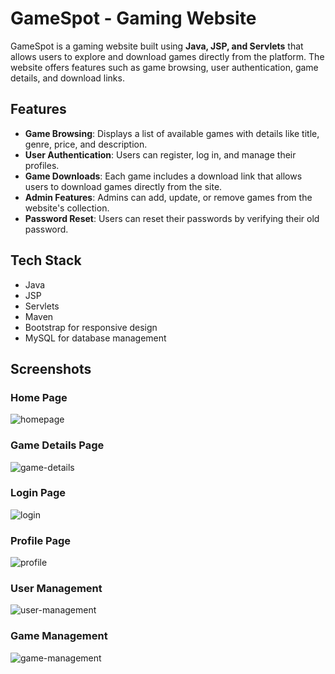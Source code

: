 # GameSpot - Gaming Website

GameSpot is a gaming website built using **Java, JSP, and Servlets** that allows users to explore and download games directly from the platform. The website offers features such as game browsing, user authentication, game details, and download links.

## Features
- **Game Browsing**: Displays a list of available games with details like title, genre, price, and description.
- **User Authentication**: Users can register, log in, and manage their profiles.
- **Game Downloads**: Each game includes a download link that allows users to download games directly from the site.
- **Admin Features**: Admins can add, update, or remove games from the website's collection.
- **Password Reset**: Users can reset their passwords by verifying their old password.

## Tech Stack
- Java
- JSP
- Servlets
- Maven
- Bootstrap for responsive design
- MySQL for database management

## Screenshots

### Home Page
![homepage](https://github.com/user-attachments/assets/4339aa68-5a2b-4419-806e-6486e0c45c0d)

### Game Details Page
![game-details](https://github.com/user-attachments/assets/497fb915-414b-4604-9dd6-55e7c6da1b61)

### Login Page
![login](https://github.com/user-attachments/assets/89627b8e-db69-40a9-ba0b-b3c09fceefa2)

### Profile Page
![profile](https://github.com/user-attachments/assets/7d71c255-e99c-4893-a009-eefbeb8c576c)

### User Management
![user-management](https://github.com/user-attachments/assets/d9477550-6c18-4d86-865a-70fa5c465b11)

### Game Management
![game-management](https://github.com/user-attachments/assets/8f09d1c3-20bf-4621-9525-81afcae4f85a)

